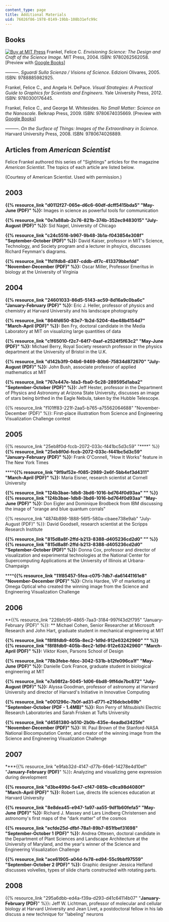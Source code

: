 ```yaml
---
content_type: page
title: Additional Materials
uid: 76026f86-1978-0149-19bb-108b31efc99c
---
```


Books
-----

[![Buy at MIT Press](/images/mp_logo.gif)](https://mitpress.mit.edu/9780262562058) Frankel, Felice C. _Envisioning Science: The Design and Craft of the Science Image_. MIT Press, 2004. ISBN: 9780262562058. \[Preview with [Google Books](http://books.google.com/books?id=tSQ_9-PZB2oC&pg=PAfrontcover)\]

———. _Sguardi Sulla Scienza /_ _Visions of Science_. Edizioni Olivares, 2005. ISBN: 9788885982925.

Frankel, Felice C., and Angela H. DePace. _Visual Strategies: A Practical Guide to Graphics for Scientists and Engineers_. Yale University Press, 2012. ISBN: 9780300176445.

Frankel, Felice C., and George M. Whitesides. _No Small Matter: Science on the Nanoscale_. Belknap Press, 2009. ISBN: 9780674035669. \[Preview with [Google Books](http://books.google.com/books?id=aba8K0UUY-MC&pg=PAfrontcover)\]

———. _On the Surface of Things: Images of the Extraordinary in Science_. Harvard University Press, 2008. ISBN: 9780674026889.

Articles from _American Scientist_
----------------------------------

Felice Frankel authored this series of "Sightings" articles for the magazine _American Scientist_. The topics of each article are listed below.

(Courtesy of American Scientist. Used with permission.)

2003
----

**{{% resource_link "d0112f27-065e-d6c6-60df-dcff5415bda5" "May-June (PDF)" %}}:** Images in science as powerful tools for communication

**{{% resource_link "0e7a88ab-2c76-821b-374b-352ec9483015" "July-August (PDF)" %}}:** Sid Nagel, University of Chicago

**{{% resource_link "c24c5516-b967-9b48-3b1a-f043854e308f" "September-October (PDF)" %}}:** David Kaiser, professor in MIT's Science, Technology, and Society program and a lecturer in phsyics, discusses Richard Feynman's diagrams.

**[](./resolveuid/e5b67aa81eb20a93bb3cfae2a43b40ea){{% resource_link "1fd1fdb8-d387-cddb-df7c-413379bbefdd" "November-December (PDF)" %}}:** Oscar Miller, Professor Emeritus in biology at the University of Virginia

2004
----

**[](./resolveuid/0d776a6e83404d4319018436e783d5d5){{% resource_link "24601033-86d5-5143-ac59-8d16a9c0ba6c" "January-February (PDF)" %}}:** Eric J. Heller, professor of physics and chemistry at Harvard University and his landscape photography

**{{% resource_link "864fd650-83e7-1b2d-5204-4be48b4154d7" "March-April (PDF)" %}}:** Ben Fry, doctoral candidate in the Media Laboratory at MIT on visualizing large quantities of data

**{{% resource_link "c1f65010-f2c7-64f7-0aaf-e2524f5f63c2" "May-June (PDF)" %}}:** Michael Berry, Royal Society research professor in the physics department at the University of Bristol in the U.K.

**{{% resource_link "d142b3f9-04b6-9469-80b6-75834d872670" "July-August (PDF)" %}}:** John Bush, associate professor of applied mathematics at MIT

**{{% resource_link "767e447e-1da3-fba0-5c28-289595d1aba2" "September-October (PDF)" %}}:** Jeff Hester, professor in the Department of Physics and Astronomy at Arizona State University, discusses an image of stars being birthed in the Eagle Nebula, taken by the Hubble Telescope. 

{{% resource_link "f101ff83-221f-2aa5-b765-a75562064688" "November-December (PDF)" %}}: First-place illustration from Science and Engineering Visualization Challenge contest

2005
----

{{% resource_link "25eb8f0d-fccb-2072-033c-f441bc5d3c59" "****" %}}**{{% resource_link "25eb8f0d-fccb-2072-033c-f441bc5d3c59" "January-February (PDF)" %}}:** Frank O'Connell, "How It Works" feature in The New York Times

******{{% resource_link "9f9af52e-f085-2989-2e6f-5bb4ef3d4311" "March-April (PDF)" %}}:** Maria Eisner, research scientist at Cornell University

**{{% resource_link "124b3bae-1db8-3bd6-1016-bd764f0d93aa" "" %}}{{% resource_link "124b3bae-1db8-3bd6-1016-bd764f0d93aa" "May-June (PDF)" %}}:** Don Eigler and Dominique Brodbeck from IBM discussing the image of "orange and blue quantum corrals"

{{% resource_link "4874b898-1888-56f5-580a-cbaee738e9ab" "July-August (PDF)" %}}: David Goodsell, research scientist at the Scripps Research Institute

**{{% resource_link "815d8a8f-2ffd-b213-8388-d405236cd2d0" "" %}}{{% resource_link "815d8a8f-2ffd-b213-8388-d405236cd2d0" "September-October (PDF)" %}}:** Donna Cox, professor and director of visualization and experimental technologies at the National Center for Supercomputing Applications at the University of Illinois at Urbana-Champaign

******{{% resource_link "11f85457-5fea-c075-7db7-da61441161e8" "November-December (PDF)" %}}:** Chris Hardee, VP of marketing at Omega Optical who created the winning image from the Science and Engineering Visualization Challenge

2006
----

**{{% resource_link "226bfc95-4865-7aa3-3184-997f43d2f795" "January-February (PDF)" %}}: ** Michael Cohen, Senior Researcher at Microsoft Research and John Hart, graduate student in mechanical engineering at MIT

**{{% resource_link "f8f8fdb9-405b-8ec2-1d9d-912e63242960" "" %}}{{% resource_link "f8f8fdb9-405b-8ec2-1d9d-912e63242960" "March-April (PDF)" %}}:** Viktor Koen, Parsons School of Design

**{{% resource_link "78b3febe-fdcc-3042-531b-b12fe096ca1f" "May-June (PDF)" %}}:** Danielle Cork France, graduate student in biological engineering at MIT

**{{% resource_link "e7a98f2a-5045-1d06-6bd8-9ff4de7bc872" "July-August (PDF)" %}}:** Alyssa Goodman, professor of astronomy at Harvard University and director of Harvard's Initiative in Innovative Computing

**{{% resource_link "e001296c-7b0f-ad31-d771-e216dcbcb69b" "September-October (PDF - 1.4MB)" %}}:** Ron Perry of Mitsubishi Electric Research Laboratories and Sarah Frisken at Tufts University

**{{% resource_link "d4581380-b510-2b0b-435e-4eadbd3425fe" "November-December (PDF)" %}}:** W. Paul Brown of the Stanford-NASA National Biocomputation Center, and creator of the winning image from the Science and Engineering Visualization Challenge

2007
----

****{{% resource_link "e9fab32d-4147-d77b-66e6-14278e4d10ef" "**January-February (PDF)**" %}}**:** Analyzing and visualizing gene expression during development

**{{% resource_link "d3be499d-5e47-cf47-085b-c9ca98d4080f" "March-April (PDF)" %}}:** Robert Lue, directs life sciences education at Harvard University

**{{% resource_link "8e8dea45-e947-1a97-aa55-9df1b60fefa5" "May-June (PDF)" %}}:** Richard J. Massey and Lars Lindberg Christensen and astronomy's first maps of the "dark matter" of the cosmos

**{{% resource_link "ecfde25d-dfbf-78a1-89b7-851fbef31698" "September-October 1 (PDF)" %}}:** Andrea Ottesen, doctoral candidate in the Department of Plant Sciences and Landscape Architecture at the University of Maryland, and the year's winner of the Science and Engineering Visualization Challenge

**{{% resource_link "ace61905-a04d-fe78-ed94-55c9bbf97559" "September-October 2 (PDF)" %}}:** Graphic designer Jessica Helfand discusses volvelles, types of slide charts constructed with rotating parts.

2008
----

{{% resource_link "295a6dbb-ed4a-f39a-d293-d41c64114b07" "**January-February (PDF)**" %}}**:** Jeff W. Lichtman, professor of molecular and cellular biology at Harvard University and Jean Livet, a postdoctoral fellow in his lab discuss a new technique for "labeling" neurons